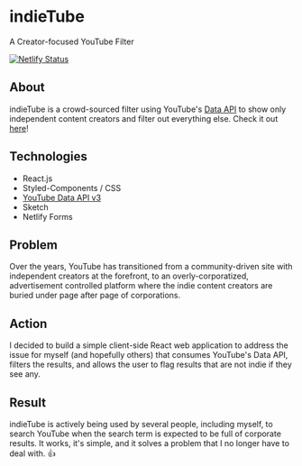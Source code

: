 # indieTube
A Creator-focused YouTube Filter

[![Netlify Status](https://api.netlify.com/api/v1/badges/e73bb3aa-4063-4b5f-bd5a-1745cc9bbf4f/deploy-status)](https://app.netlify.com/sites/indietube/deploys)

## About

indieTube is a crowd-sourced filter using YouTube's [Data API](https://developers.google.com/youtube/v3/) to show only independent content creators and filter out everything else. Check it out [here](https://indietube.netlify.app)!

## Technologies

-   React.js
-   Styled-Components / CSS
-   [YouTube Data API v3](https://developers.google.com/youtube/v3/)
-   Sketch
-   Netlify Forms

## Problem

Over the years, YouTube has transitioned from a community-driven site with independent creators at the forefront, to an overly-corporatized, advertisement controlled platform where the indie content creators are buried under page after page of corporations.

## Action

I decided to build a simple client-side React web application to address the issue for myself (and hopefully others) that consumes YouTube's Data API, filters the results, and allows the user to flag results that are not indie if they see any.

## Result

indieTube is actively being used by several people, including myself, to search YouTube when the search term is expected to be full of corporate results. It works, it's simple, and it solves a problem that I no longer have to deal with. 👍
